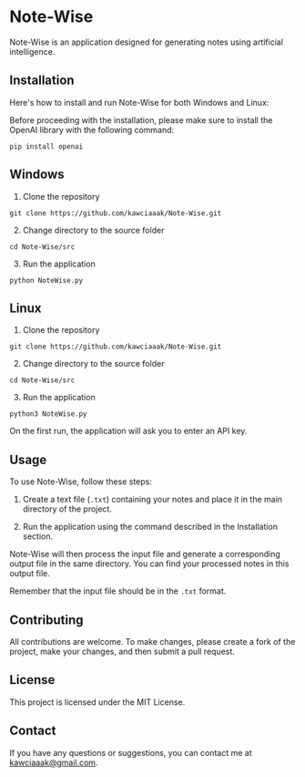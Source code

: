 # Note-Wise

Note-Wise is an application designed for generating notes using artificial intelligence.

## Installation

Here's how to install and run Note-Wise for both Windows and Linux:

Before proceeding with the installation, please make sure to install the OpenAI library with the following command:

`pip install openai`

## Windows

1. Clone the repository

`git clone https://github.com/kawciaaak/Note-Wise.git`

2. Change directory to the source folder

`cd Note-Wise/src`

3. Run the application

`python NoteWise.py`

## Linux

1. Clone the repository

`git clone https://github.com/kawciaaak/Note-Wise.git`

2. Change directory to the source folder

`cd Note-Wise/src`

3. Run the application

`python3 NoteWise.py`

On the first run, the application will ask you to enter an API key.

## Usage

To use Note-Wise, follow these steps:

1. Create a text file (`.txt`) containing your notes and place it in the main directory of the project.

2. Run the application using the command described in the Installation section.

Note-Wise will then process the input file and generate a corresponding output file in the same directory. You can find your processed notes in this output file.

Remember that the input file should be in the `.txt` format.

## Contributing

All contributions are welcome. To make changes, please create a fork of the project, make your changes, and then submit a pull request.

## License

This project is licensed under the MIT License.

## Contact

If you have any questions or suggestions, you can contact me at kawciaaak@gmail.com.
